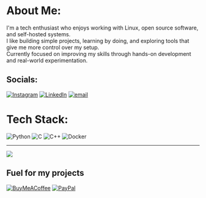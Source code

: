 # About Me:
I'm a tech enthusiast who enjoys working with Linux, open source software, and self-hosted systems.<br>I like building simple projects, learning by doing, and exploring tools that give me more control over my setup.<br>Currently focused on improving my skills through hands-on development and real-world experimentation.


## Socials:
[![Instagram](https://img.shields.io/badge/Instagram-%23E4405F.svg?logo=Instagram&logoColor=white)](https://instagram.com/viraj.sn) [![LinkedIn](https://img.shields.io/badge/LinkedIn-%230077B5.svg?logo=linkedin&logoColor=white)](https://linkedin.com/in/viraj-shirodkar) [![email](https://img.shields.io/badge/Email-D14836?logo=gmail&logoColor=white)](mailto:virajshirodkar45@gmail.com) 

# Tech Stack:
![Python](https://img.shields.io/badge/python-3670A0?style=flat-square&logo=python&logoColor=ffdd54) ![C](https://img.shields.io/badge/c-%2300599C.svg?style=flat-square&logo=c&logoColor=white) ![C++](https://img.shields.io/badge/c++-%2300599C.svg?style=flat-square&logo=c%2B%2B&logoColor=white) ![Docker](https://img.shields.io/badge/docker-%230db7ed.svg?style=flat-square&logo=docker&logoColor=white)

---
[![](https://visitcount.itsvg.in/api?id=viraj-sh&icon=0&color=12)](https://visitcount.itsvg.in)

  ## Fuel for my projects
  [![BuyMeACoffee](https://img.shields.io/badge/Buy%20Me%20a%20Coffee-ffdd00?style=for-the-badge&logo=buy-me-a-coffee&logoColor=black)](https://buymeacoffee.com/virajshirog) [![PayPal](https://img.shields.io/badge/PayPal-00457C?style=for-the-badge&logo=paypal&logoColor=white)](https://paypal.me/virajs18) 

  
<!-- Proudly created with GPRM ( https://gprm.itsvg.in ) -->
